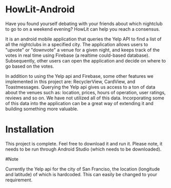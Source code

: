 # HowLit-Android
Have you found yourself debating with your friends about which nightclub to go to on a weekend evening? HowLit can help you reach a consensus.

It is an android mobile application that queries the Yelp API to find a list of all the nightclubs in a specified city. The application allows users to "upvote" or "downvote" a venue for a given night, and keeps track of the votes in real time using Firebase (a realtime could-based database). Subsequently, other users can open the application and decide on where to go based on the votes.

In addition to using the Yelp api and Firebase, some other features we implemented in this project are: RecyclerView, CardView, and Toastmessages. Querying the Yelp api gives us access to a ton of data about the venues such as: location, prices, hours of operation, user ratings, reviews and so on. We have not utilized all of this data. Incorporating some of this data into the application can be a great way of extending it and building something more valuable. 

# Installation

This project is complete. Feel free to download it and run it. Please note, it needs to be run through Android Studio (which needs to be downloaded). 

#Note

Currently the Yelp api for the city of San Franciso, the location (longitude and latitude) of which is hardcoded. This can easily be changed to your requirement. 
